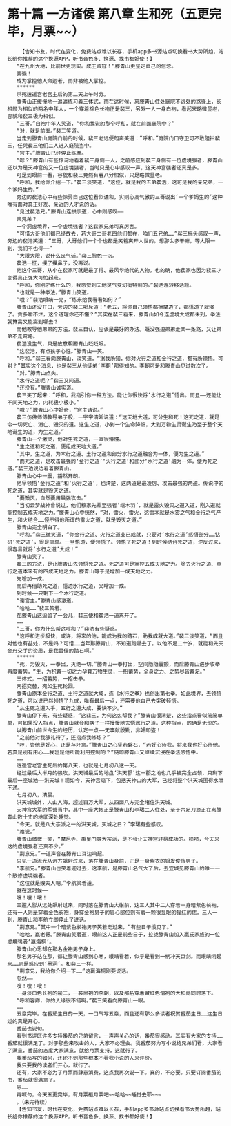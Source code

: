 # 第十篇 一方诸侯 第八章 生和死（五更完毕，月票~~）
        【告知书友，时代在变化，免费站点难以长存，手机app多书源站点切换看书大势所趋，站长给你推荐的这个换源APP，听书音色多、换源、找书都好使！】
       “在九州大地，比前世更现实。成王败寇！”滕青山更坚定自己的信念。
       变强！
       成为掌控他人命运者，而非被他人掌控。
       ******
       杀死逍遥宫老宫主后的第二天上午时分。
       滕青山正缓慢地一遍遍练习着三体式，而在这时候，离滕青山住处庭院不远处的路径上，长相颇为相似的两名中年人，一个穿着棕色长袍正是裴三，另外一人一身白袍，看起来略微显老，容貌和裴三极为相似。
       “三哥。”白袍中年人笑道，“你和我说的那个呼和，就在前面庭院中？”
       “对，就是前面。”裴三笑道。
       当走到滕青山庭院门前的时候，裴三老远便朗声笑道：“呼和。”庭院门口守卫可不敢阻拦裴三，任凭裴三他们二人进入庭院当中。
       “宫主。”滕青山已经停止练拳。
       “嗯？”滕青山有些惊诧地看着裴三身侧一人，之前感应到裴三身侧有一位虚境强者，滕青山还以为是天神宫的又一位虚境强者，当时只是心中感叹一声，这天神宫强者还真是多。
       可是到眼前一看，容貌和裴三竟然有着八分相似，只是略微显老。
       “呼和，我给你介绍一下。”裴三淡笑道，“这位，就是我的五弟裴浩，这可是我的亲兄弟，一个爹妈生的。”
       旁边的裴浩心中有些惊异自己这位看似谦和，实则心高气傲的三哥说出‘一个爹妈生的’这种唯有面对真正好友、亲近的人才说的话。
       “见过裴浩兄。”滕青山连拱手道，心中则感叹——
       亲兄弟？
       一个洞虚境界，一个虚境强者？这裴家兄弟可真厉害。
       “可惜大哥他们都已经故去，若大哥二哥老四他们都在，咱们五兄弟……”裴三摇头感叹一声，旁边的裴浩笑道：“三哥，大哥他们一个个也都是笑着离开人世的。想那么多干嘛，等大限一到，我们不也得——”
       “大限大限，说什么丧气话。”裴三脸色一沉。
       裴浩一怔，摸了摸鼻子，没再说。
       他这个三哥，从小在裴家可就是最了得、最风华绝代的人物。也的确，他裴家也因为裴三才变得真正强大可怕起来。
       “呼和，你刚才练什么的，我感觉到天地灵气变幻挺特别的。”裴浩连转移话题。
       “也就是一种拳法。”滕青山笑道。
       “哦？”裴浩眼睛一亮，“练来给我看看如何？”
       滕青山还没开口，旁边的裴三喝斥道：“老五，将你自己领悟都揣摩透了，都悟透了就够了。贪多嚼不烂，这个道理你还不懂？”其实在裴三看来，滕青山如今连虚境大成都未到，拳法就算高又能高到哪去？
       而他教导他弟弟的方法，裴三自认，应该是最好的办法。既没强迫弟弟走某一条路，又让弟弟不走弯路。
       裴浩没生气，只是故意朝滕青山眨眨眼。
       “这裴浩，有点孩子心性。”滕青山一笑。
       “呼和。”裴三看向滕青山，淡笑道，“据我所知，你对火行之道和金行之道，都有所领悟。可对？”其实这个消息，也是裴三从他徒弟‘李朝’那得知的。李朝可是和滕青山见过数次了。
       “对。”滕青山点头。
       “水行之道呢？”裴三又问道。
       “还没有。”滕青山诚实道。
       裴三笑了起来：“呼和，我指引你一种方法。能让你很快将‘水行之道’悟出。而且——还能让不同天地之力，内耗极小极小。”
       “哦？”滕青山心中好奇，“宫主请说。”
       裴三仿佛师傅教导弟子般，一字字清晰说道：“这天地大道，可分生和死！这死之道，就是令一切死亡、消亡、毁灭的道。这生之道，小到一个生命降临，大到万物生灵诞生乃至于整个天地诞生的道，为生之道。”
       滕青山一个激灵，他对生死之道，一直很懵懂。
       “生之道和死之道，便组成天地大道。”
       “其中，生之道，为木行之道、土行之道和部分水行之道融合为一体，便为生之道。”
       “而死之道，是攻击最强的‘金行之道’‘火行之道’和部分‘水行之道’融为一体，便为死之道。”裴三边说边看着滕青山。
       滕青山心中一震，豁然开朗。
       他早领悟‘金行之道’和‘火行之道’，也清楚，这两道是最凌厉、攻击最强的两道。传说中的死之道，其实就是毁灭之道。
       “要毁灭，自然要用最强攻击。”
       “当初云梦战神曾说过，他们穆家先辈至强者‘端木羽’，就是雷火毁灭之道入道，刚入道就能控制五成天地之力。”滕青山心中恍然，“对，雷火，雷火，这雷本就是水雾之气和金行之气产生，和火结合……怪不得他所谓的雷火之道，就是毁灭之道。”
       滕青山完全明白了。
       “呼和。”裴三微笑道，“你金行之道、火行之道业已成就，只要对‘水行之道’感悟部分……钻研‘死之道’，很是简单。一旦悟透，便领悟了。领悟了死之道！到时候结合死之道，逆反过来，很容易就将‘水行之道’大成！”
       滕青山笑了。
       裴三的方法，是让滕青山先领悟死之道。死之道可是掌控五成天地之力。除去火行之道、金行之道本来有的四成天地之力。滕青山等于是增加一成天地之力。
       先增加一成。
       而后再借助死之道，悟透水行之道，又增加一成。
       到时候——只剩下一个木行之道。
       “谢宫主。”滕青山感激道。
       “哈哈……”裴三笑着。
       在滕青山这逗留了一会儿，裴三便和裴浩一道离开了。
       ……
       “三哥，你为什么帮这呼和？”裴浩有些疑惑。
       “这呼和进步极快，或许，将来的他，能成为我的踏石，助我成就大道。”裴三淡笑道，“而且对他也有益处，不是吗？可惜……当年那滕青山，不知道跑哪去了。以他不足二十岁，就能和先天金丹交手的资质，是我最佳的踏石啊。”
       ******
       “死，为毁灭，一拳出，灭绝一切。”滕青山一拳打出，空间隐隐震颤，而后滕青山进步收拳再度蓄势，“生，为积蓄一切之力孕育万物生灵，一招蓄势，全身之力、之势尽皆蓄足。”
       三体式，一招蓄势，一招击拳。
       两招交替，宛如生死轮回。
       滕青山原本金行之道、土行之道就大成，连《水行之拳》也创出第七拳。如此境界，去领悟死之道，可以说已然领悟了九成，唯有最后一点，还需要他自己去突破顿悟。
       “从生死之道入手，五行之道大成，要快不少。”
       滕青山停下来，有些疑惑，“这裴三，为何这么帮我？”滕青山很清楚，这些指点看似简简单单，可如果没人指点，滕青山就会和瞎子一样慢慢地去悟水行之道。这种指点，的确是无价的。
       以滕青山前世今生的经历，认定一点——无事献殷勤，非奸即盗！
       “之前他对我够礼待了，还指点我修炼？”
       “哼，管他是好心，还是存坏意。”滕青山之心坚若磐石，“若好心待我，将来我也好心待他。若真是别有用心……我岂是他所能利用控制的？”随即滕青山又继续沉浸在拳法感悟中。
       ……
       逍遥宫老宫主死后的第八天，也就是七月初八这一天。
       经过最后大半月的强攻，洪天城最后的地盘‘洪天郡’这一郡之地也几乎被完全占领，只剩下最后一座城池——洪天城！现如今，天神宫麾下，包括天神山的大军，已经将整个洪天城围得水泄不通。
       七月初八，清晨。
       洪天城城外，人山人海，超过百万大军，从四面八方完全堵住洪天城。
       天神宫大军的军营当中，其中一座大帐正是滕青山和李珺二人住处，至于六足刀篪正在离滕青山数十丈的地底深处睡觉。
       “今天，就是八大宗派之一的洪天城，灭城之日？”李珺有些感叹。
       “难说。”
       滕青山微微一笑，“摩尼寺、禹皇门等大宗派，是不会让天神宫轻易成功的。啧啧，今天来这的虚境强者还真不少。”
       “荆意兄。”一道声音在滕青山耳边响起。
       只见一道流光从远方飙射过来，落在滕青山身前，正是一身紫衣的银发俊俏男子。
       “李航兄。”滕青山也笑着迎过去，这李航，是滕青山名气大了后，去宜城见滕青山的唯一一个散修虚境强者。
       “这位就是嫂夫人吧。”李航笑着道。
       就在这时候——
       嗖！嗖！嗖！
       三道人影从远处飙射过来，同时落在滕青山大帐前，这三人其中二人穿着一身暗紫色长袍，还有一人则是穿着金色长袍，身穿金袍男子的眉心部位则有着一颗很显眼的猩红的痣。三人一到，滕青山和李航立即停止了说话。
       “荆意兄。”其中一个暗紫色长袍男子笑着走过来，“有些日子没见了。”
       “哈哈，赢老哥。”滕青山笑着道，眼前这人正是前些日子，拉拢滕青山加入嬴氏家族的一位虚境强者‘嬴海桐’。
       滕青山心思却在那名金袍男子身上。
       那名男子站在那，都让滕青山感到心寒，眼睛看着，似乎是看到一柄冲天巨剑。而眼睛闭起来……则是感应到‘黑洞’。和裴三一样。
       “荆意兄，我给你介绍一下……”这嬴海桐刚要说话。
       忽然——
       嗖！嗖！嗖！
       一身淡白色长袍的裴三，一袭黑袍的李朝，以及那名穿着藏红色僧袍的大和尚同时落下。
       “呼和客卿，你的人缘很不错啊。”裴三笑看向滕青山一眼。
       ……
       五章完毕。在番茄生日的一天，一口气写五章，而且还有那么多读者祝贺番茄生日……这生日过的真是开心。
       番茄也说句。
       看到书评区许多支持番茄的兄弟留言，一声声关心的话，番茄很感动。其实有大家的支持……番茄就很满足了。对于那些来攻击的人，大家不必理会。我番茄努力写小说给兄弟们看，大家看了满意，番茄的态度大家满意，就给月票支持，这就行了。
       我番茄写的如何，还轮不到那些根本不看我小说的人来评价。
       我只要我的读者们开心，就行了。
       还有，大家不必为了月票而肆意消费，这点我再次说一下。真的，不必要。只要订阅番茄的书，番茄就很满意了。
       恩……
       再喊句，今天五更完毕，有月票砸月票吧~~哈哈~~睡觉去耶~~~
       。（未完待续）
       【告知书友，时代在变化，免费站点难以长存，手机app多书源站点切换看书大势所趋，站长给你推荐的这个换源APP，听书音色多、换源、找书都好使！】